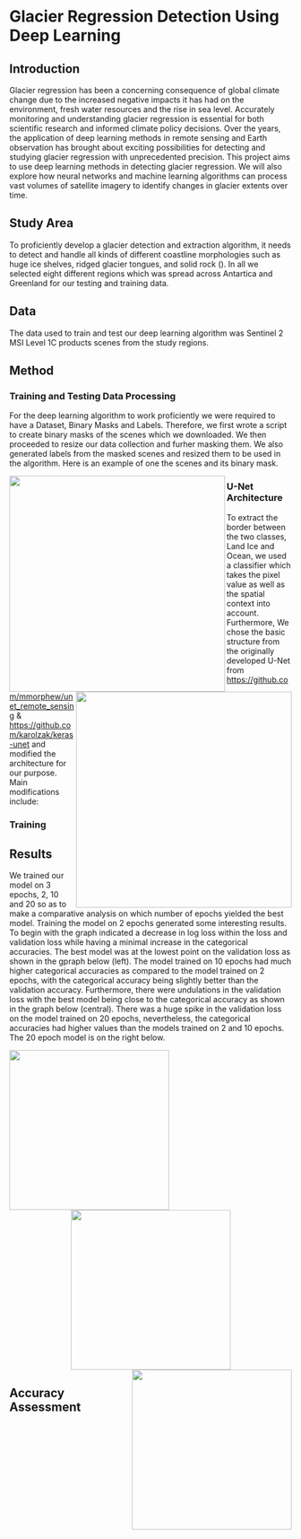 # Glacier Regression Detection Using Deep Learning

## Introduction
Glacier regression has been a concerning consequence of global climate change due to the increased negative impacts it has had on the environment, fresh water resources and the rise in sea level. Accurately monitoring and understanding glacier regression is essential for both scientific research and informed climate policy decisions. Over the years, the application of deep learning methods in remote sensing and Earth observation has brought about exciting possibilities for detecting and studying glacier regression with unprecedented precision. 
This project aims to use deep learning methods in detecting glacier regression. We will also explore how neural networks and machine learning algorithms can process vast volumes of satellite imagery to identify changes in glacier extents over time.

## Study Area
To proficiently develop a glacier detection and extraction algorithm, it needs to detect and handle all kinds of different coastline morphologies such as huge ice shelves, ridged glacier tongues, and solid rock (). In all we selected eight different regions which was spread across Antartica and Greenland for our testing and training data.

## Data 
The data used to train and test our deep learning algorithm was Sentinel 2 MSI Level 1C products scenes from the study regions.

## Method
### Training and Testing Data Processing
For the deep learning algorithm to work proficiently we were required to have a Dataset, Binary Masks and Labels. Therefore, we first wrote a script to create binary masks of the scenes which we downloaded. We then proceeded to resize our data collection and furher masking them. We also generated labels from the masked scenes and resized them to be used in the algorithm. Here is an example of one the scenes and its binary mask.

<p align="center">
  <img src="https://github.com/Christobaltobbin/Drought_Assessment/assets/116877317/94d853fd-7f73-47d2-8580-841dafadbd11.png" align="left" width="385" height="385">
  <img src="https://github.com/Christobaltobbin/Drought_Assessment/assets/116877317/a4914c84-0a10-47cd-bfb9-d11b5ba41b3c.png" align="right" width="385" height="385">
</p>



### U-Net Architecture
To extract the border between the two classes, Land Ice and Ocean, we used a classifier which takes the pixel value as well as the spatial context into account. Furthermore, We chose the basic structure from the originally developed U-Net from https://github.com/mmorphew/unet_remote_sensing & https://github.com/karolzak/keras-unet and modified the architecture for our purpose. Main modifications include:

### Training

## Results
We trained our model on 3 epochs, 2, 10 and 20 so as to make a comparative analysis on which number of epochs yielded the best model. Training the model on 2 epochs generated some interesting results. To begin with the graph indicated a decrease in log loss within the loss and validation loss while having a minimal increase in the categorical accuracies. The best model was at the lowest point on the validation loss as shown in the gpraph below (left). The model trained on 10 epochs had much higher categorical accuracies as compared to the model trained on 2 epochs, with the categorical accuracy being slightly better than the validation accuracy. Furthermore, there were undulations in the validation loss with the best model being close to the categorical accuracy as shown in the graph below (central).  There was a huge spike in the validation loss on the model trained on 20 epochs, nevertheless, the categorical accuracies had higher values than the models trained on 2 and 10 epochs. The 20 epoch model is on the right below.

<p align="center">
  <img src="https://github.com/Christobaltobbin/Classification-Land_cover_Analysis/assets/116877317/401a8583-5226-46fe-8725-08603b09b483.png" align="left" width="285" height="285">
  <img src="https://github.com/Christobaltobbin/Classification-Land_cover_Analysis/assets/116877317/5fca4542-0938-4aad-a541-5916d5e6962b.png" align="center" width="285" height="285">
  <img src="https://github.com/Christobaltobbin/Classification-Land_cover_Analysis/assets/116877317/73776bda-e75b-4676-aa0e-949eb4797558.png" align="right" width="285" height="285">
</p>


## Accuracy Assessment
